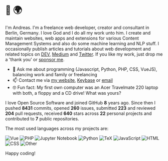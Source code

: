 # 👋 🌍

I'm Andreas. I'm a freelance web developer, creator and consultant in Berlin, Germany. I love God and I do all my work unto him. I create and maintain websites, web apps and extensions for various Content Management Systems and also do some machine learning and NLP stuff. I occasionally publish articles and tutorials about web development and related topics on [DEV](https://dev.to/devmount), [Medium](https://medium.com/@devmount) and [Twitter](https://twitter.com/devmount). If you like my work, just drop me a 'thank you' or [sponsor me](https://github.com/sponsors/devmount).

- 💬 Ask me about programming (Javascript, Python, PHP, CSS, VueJS), balancing work and family or freelancing
- 📫 Contact me via [my website](https://devmount.de/en#contact), [Keybase](https://keybase.io/devmount) or [email](mailto:hello@devmount.de)
- 🤓 Fun fact: My first own computer was an Acer Travelmate 220 laptop with both, a floppy and a CD drive! What was yours?

I love Open Source Software and joined GitHub **8** years ago. Since then I pushed **8431** commits, opened **260** issues, submitted **223** and reviewed **204** pull requests, received **640** stars across **22** personal projects and contributed to **7** public repositories.

The most used languages across my projects are:

![Vue](https://img.shields.io/static/v1?style=flat-square&label=Vue&color=555&labelColor=%2341b883&message=33.4%25)
![PHP](https://img.shields.io/static/v1?style=flat-square&label=PHP&color=555&labelColor=%234F5D95&message=27.3%25)
![Jupyter Notebook](https://img.shields.io/static/v1?style=flat-square&label=Jupyter%20Notebook&color=555&labelColor=%23DA5B0B&message=13.5%25)
![Python](https://img.shields.io/static/v1?style=flat-square&label=Python&color=555&labelColor=%233572A5&message=10.4%25)
![TeX](https://img.shields.io/static/v1?style=flat-square&label=TeX&color=555&labelColor=%233D6117&message=4.4%25)
![JavaScript](https://img.shields.io/static/v1?style=flat-square&label=JavaScript&color=555&labelColor=%23f1e05a&message=3.3%25)
![HTML](https://img.shields.io/static/v1?style=flat-square&label=HTML&color=555&labelColor=%23e34c26&message=2%25)
![CSS](https://img.shields.io/static/v1?style=flat-square&label=CSS&color=555&labelColor=%23563d7c&message=1.5%25)
![Other](https://img.shields.io/static/v1?style=flat-square&label=Other&color=555&labelColor=%23ededed&message=3.7%25)

Happy coding!
